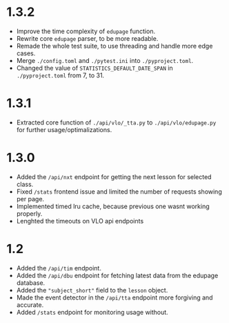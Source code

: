 # 1.3.2

- Improve the time complexity of `edupage` function.
- Rewrite core `edupage` parser, to be more readable.
- Remade the whole test suite, to use threading and handle more edge cases.
- Merge `./config.toml` and `./pytest.ini` into `./pyproject.toml`.
- Changed the value of `STATISTICS_DEFAULT_DATE_SPAN` in `./pyproject.toml` from 7, to 31.

# 1.3.1

- Extracted core function of `./api/vlo/_tta.py` to `./api/vlo/edupage.py` for further usage/optimalizations.

# 1.3.0

- Added the `/api/nxt` endpoint for getting the next lesson for selected class.
- Fixed `/stats` frontend issue and limited the number of requests showing per page.
- Implemented timed lru cache, because previous one wasnt working properly.
- Lenghted the timeouts on VLO api endpoints

# 1.2

- Added the `/api/tim` endpoint.
- Added the `/api/dbu` endpoint for fetching latest data from the edupage database.
- Added the `"subject_short"` field to the `lesson` object.
- Made the event detector in the `/api/tta` endpoint more forgiving and accurate.
- Added `/stats` endpoint for monitoring usage without.

